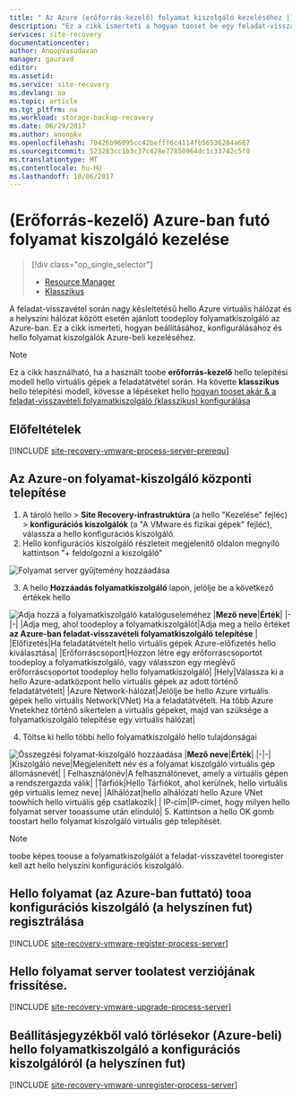 ```yaml
---
title: " Az Azure (erőforrás-kezelő) folyamat kiszolgáló kezeléséhez |} Microsoft Docs"
description: "Ez a cikk ismerteti a hogyan tooset be egy feladat-visszavétel feldolgozni a kiszolgáló (Resource Manager) az Azure-ban."
services: site-recovery
documentationcenter: 
author: AnoopVasudavan
manager: gauravd
editor: 
ms.assetid: 
ms.service: site-recovery
ms.devlang: na
ms.topic: article
ms.tgt_pltfrm: na
ms.workload: storage-backup-recovery
ms.date: 06/29/2017
ms.author: anoopkv
ms.openlocfilehash: 70426b96095cc42befff6c4114fb56536284a667
ms.sourcegitcommit: 523283cc1b3c37c428e77850964dc1c33742c5f0
ms.translationtype: MT
ms.contentlocale: hu-HU
ms.lasthandoff: 10/06/2017
---
```

# <a name="manage-a-process-server-running-in-azure-resource-manager"></a>(Erőforrás-kezelő) Azure-ban futó folyamat kiszolgáló kezelése
> [!div class="op_single_selector"]
> * [Resource Manager](./site-recovery-vmware-setup-azure-ps-resource-manager.md)
> * [Klasszikus](./site-recovery-vmware-setup-azure-ps-classic.md)

A feladat-visszavétel során nagy késleltetésű hello Azure virtuális hálózat és a helyszíni hálózat között esetén ajánlott toodeploy folyamatkiszolgáló az Azure-ban. Ez a cikk ismerteti, hogyan beállításához, konfigurálásához és hello folyamat kiszolgálók Azure-beli kezeléséhez.

> [!NOTE]
> Ez a cikk használható, ha a használt toobe **erőforrás-kezelő** hello telepítési modell hello virtuális gépek a feladatátvétel során. Ha követte **klasszikus** hello telepítési modell, kövesse a lépéseket hello [hogyan tooset akár & a feladat-visszavételi folyamatkiszolgáló (klasszikus) konfigurálása](./site-recovery-vmware-setup-azure-ps-classic.md)

## <a name="prerequisites"></a>Előfeltételek

[!INCLUDE [site-recovery-vmware-process-server-prerequ](../../includes/site-recovery-vmware-azure-process-server-prereq.md)]

## <a name="deploy-a-process-server-on-azure"></a>Az Azure-on folyamat-kiszolgáló központi telepítése
1. A tároló hello > **Site Recovery-infrastruktúra** (a hello "Kezelése" fejléc) > **konfigurációs kiszolgálók** (a "A VMware és fizikai gépek" fejléc), válassza a hello konfigurációs kiszolgáló.
2. Hello konfigurációs kiszolgáló részleteit megjelenítő oldalon megnyíló kattintson "+ feldolgozni a kiszolgáló"

  ![Folyamat server gyűjtemény hozzáadása](./media/site-recovery-vmware-setup-azure-ps-arm/add-ps.png)

3.  A hello **Hozzáadás folyamatkiszolgáló** lapon, jelölje be a következő értékek hello

  ![Adja hozzá a folyamatkiszolgáló katalóguseleméhez](./media/site-recovery-vmware-setup-azure-ps-arm/add-ps-page-1.png)
|**Mező neve**|**Érték**|
|-|-|
|Adja meg, ahol toodeploy a folyamatkiszolgálót|Adja meg a hello értéket **az Azure-ban feladat-visszavételi folyamatkiszolgáló telepítése** |
|Előfizetés|Ha feladatátvételt hello virtuális gépek Azure-előfizetés hello kiválasztása|
|Erőforráscsoport|Hozzon létre egy erőforráscsoportot toodeploy a folyamatkiszolgáló, vagy válasszon egy meglévő erőforráscsoportot toodeploy hello folyamatkiszolgáló|
|Hely|Válassza ki a hello Azure-adatközpont hello virtuális gépek az adott történő feladatátvételt|
|Azure Network-hálózat|Jelölje be hello Azure virtuális gépek hello virtuális Network(VNet) Ha a feladatátvételt. Ha több Azure Vnetekhez történő sikertelen a virtuális gépeket, majd van szüksége a folyamatkiszolgáló telepítése egy virtuális hálózat|

4. Töltse ki hello többi hello folyamatkiszolgáló hello tulajdonságai

  ![Összegzési folyamat-kiszolgáló hozzáadása](./media/site-recovery-vmware-setup-azure-ps-arm/add-ps-page-2.png)
|**Mező neve**|**Érték**|
|-|-|
|Kiszolgáló neve|Megjelenített név és a folyamat kiszolgáló virtuális gép állomásnevét|
| Felhasználónév|A felhasználónevet, amely a virtuális gépen a rendszergazda válik|
|Tárfiók|Hello Tárfiókot, ahol kerülnek, hello virtuális gép virtuális lemez neve|
|Alhálózat|hello alhálózati hello Azure VNet toowhich hello virtuális gép csatlakozik|
| IP-cím|IP-címet, hogy milyen hello folyamat server tooassume után elinduló|
5. Kattintson a hello OK gomb toostart hello folyamat kiszolgáló virtuális gép telepítését.

> [!NOTE]
> toobe képes toouse a folyamatkiszolgálót a feladat-visszavétel tooregister kell azt hello helyszíni konfigurációs kiszolgáló.

## <a name="registering-hello-process-server-running-in-azure-tooa-configuration-server-running-on-premises"></a>Hello folyamat (az Azure-ban futtató) tooa konfigurációs kiszolgáló (a helyszínen fut) regisztrálása

[!INCLUDE [site-recovery-vmware-register-process-server](../../includes/site-recovery-vmware-register-process-server.md)]

## <a name="upgrading-hello-process-server-toolatest-version"></a>Hello folyamat server toolatest verziójának frissítése.

[!INCLUDE [site-recovery-vmware-upgrade-process-server](../../includes/site-recovery-vmware-upgrade-process-server.md)]

## <a name="unregistering-hello-process-server-running-in-azure-from-a-configuration-server-running-on-premises"></a>Beállításjegyzékből való törlésekor (Azure-beli) hello folyamatkiszolgáló a konfigurációs kiszolgálóról (a helyszínen fut)

[!INCLUDE [site-recovery-vmware-unregister-process-server](../../includes/site-recovery-vmware-unregister-process-server.md)]
